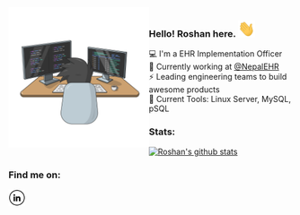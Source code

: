 <img src="https://raw.githubusercontent.com/rthway/rthway/master/developer.svg" width="250px" align="left" />

###  Hello! Roshan here. <img src="https://raw.githubusercontent.com/rthway/rthway/master/hi.gif" width="30px" height="30px"/>

:computer:  I'm a EHR Implementation Officer   
:briefcase: Currently working at [@NepalEHR](https://github.com/nepalehr)      
:zap: Leading engineering teams to build awesome products    
:wrench: Current Tools: Linux Server, MySQL, pSQL 


### Stats:
[![Roshan's github stats](https://github-readme-stats.vercel.app/api?username=rthway)](https://github.com/rthway/github-readme-stats)
### Find me on:

<a href="https://www.linkedin.com/in/roshan-kumar-thapa-16aa5b107" target="_blank"><img src="https://raw.githubusercontent.com/rthway/rthway/master/linkedin.png" alt="Twitter" width="30"></a>

